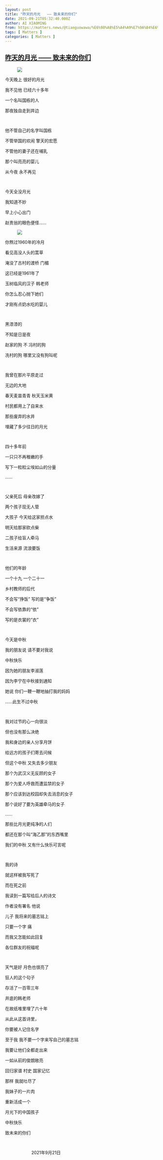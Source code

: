 ```yaml
---
layout: post
title: "昨天的月光   —— 致未来的你们"
date: 2021-09-21T05:32:40.000Z
author: AI XIAOMING
from: https://matters.news/@tianguowawa/%E6%98%A8%E5%A4%A9%E7%9A%84%E6%9C%88%E5%85%89-%E8%87%B4%E6%9C%AA%E6%9D%A5%E7%9A%84%E4%BD%A0%E4%BB%AC-bafyreieez2hncdswbcogx5ltv4rdcgqjxcvaxajjjidci3mu4bgkfhc4le
tags: [ Matters ]
categories: [ Matters ]
---
```

<!--1632202360000-->
[昨天的月光   —— 致未来的你们](https://matters.news/@tianguowawa/%E6%98%A8%E5%A4%A9%E7%9A%84%E6%9C%88%E5%85%89-%E8%87%B4%E6%9C%AA%E6%9D%A5%E7%9A%84%E4%BD%A0%E4%BB%AC-bafyreieez2hncdswbcogx5ltv4rdcgqjxcvaxajjjidci3mu4bgkfhc4le)
------

<div>
<figure class="image"><img src="https://assets.matters.news/embed/613a3f60-0dda-42ed-b604-b2eef5e871fb.png" data-asset-id="613a3f60-0dda-42ed-b604-b2eef5e871fb" referrerpolicy="no-referrer"><figcaption><span></span></figcaption></figure><p>今天晚上 很好的月光</p><p>我不见他 已经六十多年</p><p>一个名叫国栋的人</p><p>那夜独自走到井边</p><p><br></p><p>他不管自己的名字叫国栋</p><p>不管举国的欢闹 擎天的宏愿</p><p>不管他的妻子还在哺乳</p><p>那个叫亮亮的婴儿</p><p>从今夜 永不再见</p><p><br></p><p>今天全没月光</p><p>我知道不妙</p><p>早上小心出门</p><p>赵贵翁的眼色便怪……</p><figure class="image"><img src="https://assets.matters.news/embed/f0ae1324-2a56-485f-b4b1-ac2e93281292.jpeg" data-asset-id="f0ae1324-2a56-485f-b4b1-ac2e93281292" referrerpolicy="no-referrer"><figcaption><span></span></figcaption></figure><p>你熬过1960年的冷月</p><p>看见高没人头的蒿草</p><p>淹没了古村的渡桥 门楣</p><p>这已经是1961年了</p><p>玉树临风的汉子 韩老师</p><p>你怎么忍心抛下她们</p><p>才刚有点奶水吃的婴儿</p><p><br></p><p>黑漆漆的</p><p>不知是日是夜</p><p>赵家的狗 不 冯村的狗 </p><p>冼村的狗 哪里又没有狗叫呢</p><p><br></p><p>我曾在那片平原走过</p><p>无边的大地 </p><p>春天麦苗青青 秋天玉米黄</p><p>村民都用上了自来水</p><p>那些废弃的水井</p><p>埋藏了多少往日的月光</p><p><br></p><p>四十多年前</p><p>一只只不再稚嫩的手</p><p>写下一粒粒尘埃如山的分量</p><p>……</p><p><br></p><p>父亲死后 母亲改嫁了</p><p>两个孩子现无人管</p><p>大孩子 今天给这家担点水</p><p>明天给那家砍点柴</p><p>二孩子给盲人牵马</p><p>生活来源 流浪要饭</p><p><br></p><p>他们的年龄 </p><p>一个十九 一个二十一 </p><p>乡村教师的后代</p><p>不会写“挣饭” 写的是“争饭”</p><p>不会写依靠的“依” </p><p>写的是衣裳的“衣”</p><p><br></p><p>今天是中秋</p><p>我的朋友说 请不要对我说</p><p>中秋快乐</p><p>因为她的朋友李淑莲</p><p>因为李宁在中秋接到通知</p><p>她说 你们一鞭一鞭地抽打我的妈妈</p><p>……此生不过中秋</p><p><br></p><p>我对过节的心一向很淡</p><p>但也没有那么决绝</p><p>我和身边的亲人分享月饼</p><p>给远方的孩子们寄去问候</p><p>但这个中秋 又失去多少朋友 </p><p>那个为武汉义无反顾的女子</p><p>那个为爱人呼救而遭监禁的女子</p><p>那个应该到达校园却失去消息的女子</p><p>那个说好了要为英雄牵马的女子</p><p>……</p><p>那些比月光更纯净的人们</p><p>都还在那个叫“海乙那”的东西嘴里</p><p>我们的中秋 又有什么快乐可言呢</p><p><br></p><p>我的诗</p><p>就这样被我写死了</p><p>而在死之前</p><p>我读到一篇写给后人的诗文</p><p>作者没有署名 他说</p><p>儿子 我将来的墓志铭上</p><p>只要一个字 痛</p><p>而我又怎能如此回复</p><p>各位群友的祝福呢</p><p><br></p><p>天气是好 月色也很亮了</p><p>狂人的这个句子 </p><p>存活了一百零三年</p><p>井底的韩老师</p><p>在故纸堆里埋了六十年</p><p>从此从这首诗里，</p><p>你要被人记住名字</p><p>至于我 我不要一个字来写自己的墓志铭</p><p>我要让他们全都走出来</p><p>一如从前的俊朗敞亮</p><p>回归家谱 村史 国家记忆</p><p>那样 我就吐尽了</p><p>我妹子的一片肉</p><p>重新活成一个</p><p>月光下的中国孩子</p><p>中秋快乐 </p><p>致未来的你们</p><p><br></p><p>                      2021年9月21日</p><p><br></p><p><br></p>
</div>
